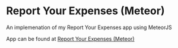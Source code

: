 # Report Your Expenses (Meteor)

An implemenation of my Report Your Expenses app using MeteorJS

App can be found at [Report Your Expenses (Meteor)](http://reportyourexpenses.meteor.com)